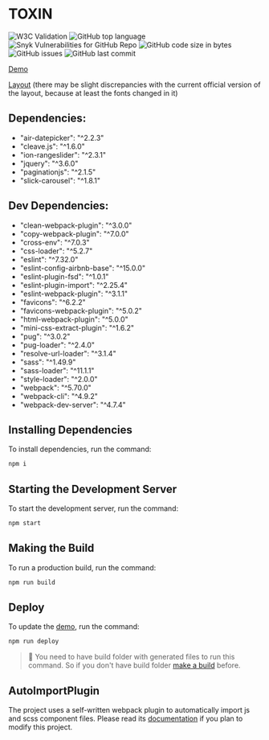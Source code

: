 # TOXIN

![W3C Validation](https://img.shields.io/w3c-validation/html?targetUrl=https%3A%2F%2Folga-smart.github.io%2FFSD_2%2F)
![GitHub top language](https://img.shields.io/github/languages/top/Olga-smart/FSD_2)
![Snyk Vulnerabilities for GitHub Repo](https://img.shields.io/snyk/vulnerabilities/github/Olga-smart/FSD_2)
![GitHub code size in bytes](https://img.shields.io/github/languages/code-size/Olga-smart/FSD_2)
![GitHub issues](https://img.shields.io/github/issues/Olga-smart/FSD_2)
![GitHub last commit](https://img.shields.io/github/last-commit/Olga-smart/FSD_2)

[Demo](https://olga-smart.github.io/FSD_2/)

[Layout](https://www.figma.com/file/spaWyhHczRFRMJQonqhjOE/FSD-frontend-education-program.-The-2nd-task-(Copy)) (there may be slight discrepancies with the current official version of the layout, because at least the fonts changed in it)
 
## Dependencies:
* "air-datepicker": "^2.2.3"
* "cleave.js": "^1.6.0"
* "ion-rangeslider": "^2.3.1"
* "jquery": "^3.6.0"
* "paginationjs": "^2.1.5"
* "slick-carousel": "^1.8.1"

## Dev Dependencies:

* "clean-webpack-plugin": "^3.0.0"
* "copy-webpack-plugin": "^7.0.0"
* "cross-env": "^7.0.3"
* "css-loader": "^5.2.7"
* "eslint": "^7.32.0"
* "eslint-config-airbnb-base": "^15.0.0"
* "eslint-plugin-fsd": "^1.0.1"
* "eslint-plugin-import": "^2.25.4"
* "eslint-webpack-plugin": "^3.1.1"
* "favicons": "^6.2.2"
* "favicons-webpack-plugin": "^5.0.2"
* "html-webpack-plugin": "^5.0.0"
* "mini-css-extract-plugin": "^1.6.2"
* "pug": "^3.0.2"
* "pug-loader": "^2.4.0"
* "resolve-url-loader": "^3.1.4"
* "sass": "^1.49.9"
* "sass-loader": "^11.1.1"
* "style-loader": "^2.0.0"
* "webpack": "^5.70.0"
* "webpack-cli": "^4.9.2"
* "webpack-dev-server": "^4.7.4"

## Installing Dependencies

To install dependencies, run the command:
``` bash
npm i
```

## Starting the Development Server

To start the development server, run the command:
``` bash
npm start
```

## Making the Build

To run a production build, run the command:
``` bash
npm run build
```

## Deploy

To update the [demo](https://olga-smart.github.io/FSD_2/), run the command:
``` bash
npm run deploy
```

> 📌 You need to have build folder with generated files to run this command. So if you don't have build folder [make a build](#making-the-build) before. 

## AutoImportPlugin

The project uses a self-written webpack plugin to automatically import js and scss component files. Please read its [documentation](https://github.com/Olga-smart/FSD_2/blob/master/AutoImportPlugin/readme.md) if you plan to modify this project.